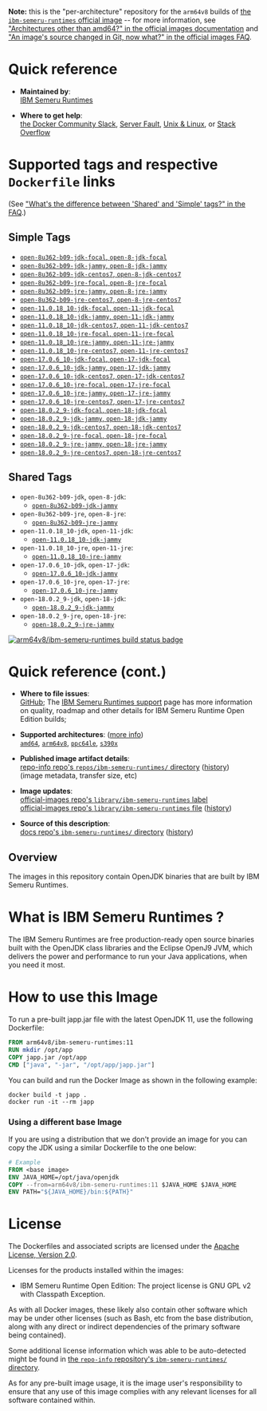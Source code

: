 <!--

********************************************************************************

WARNING:

    DO NOT EDIT "ibm-semeru-runtimes/README.md"

    IT IS AUTO-GENERATED

    (from the other files in "ibm-semeru-runtimes/" combined with a set of templates)

********************************************************************************

-->

**Note:** this is the "per-architecture" repository for the `arm64v8` builds of [the `ibm-semeru-runtimes` official image](https://hub.docker.com/_/ibm-semeru-runtimes) -- for more information, see ["Architectures other than amd64?" in the official images documentation](https://github.com/docker-library/official-images#architectures-other-than-amd64) and ["An image's source changed in Git, now what?" in the official images FAQ](https://github.com/docker-library/faq#an-images-source-changed-in-git-now-what).

# Quick reference

-	**Maintained by**:  
	[IBM Semeru Runtimes](https://github.com/ibmruntimes/semeru-containers)

-	**Where to get help**:  
	[the Docker Community Slack](https://dockr.ly/comm-slack), [Server Fault](https://serverfault.com/help/on-topic), [Unix & Linux](https://unix.stackexchange.com/help/on-topic), or [Stack Overflow](https://stackoverflow.com/help/on-topic)

# Supported tags and respective `Dockerfile` links

(See ["What's the difference between 'Shared' and 'Simple' tags?" in the FAQ](https://github.com/docker-library/faq#whats-the-difference-between-shared-and-simple-tags).)

## Simple Tags

-	[`open-8u362-b09-jdk-focal`, `open-8-jdk-focal`](https://github.com/ibmruntimes/semeru-containers/blob/6c138ae1520ba8455382f3a4802aa4e657e04691/8/jdk/ubuntu/focal/Dockerfile.open.releases.full)
-	[`open-8u362-b09-jdk-jammy`, `open-8-jdk-jammy`](https://github.com/ibmruntimes/semeru-containers/blob/6c138ae1520ba8455382f3a4802aa4e657e04691/8/jdk/ubuntu/jammy/Dockerfile.open.releases.full)
-	[`open-8u362-b09-jdk-centos7`, `open-8-jdk-centos7`](https://github.com/ibmruntimes/semeru-containers/blob/6c138ae1520ba8455382f3a4802aa4e657e04691/8/jdk/centos/Dockerfile.open.releases.full)
-	[`open-8u362-b09-jre-focal`, `open-8-jre-focal`](https://github.com/ibmruntimes/semeru-containers/blob/6c138ae1520ba8455382f3a4802aa4e657e04691/8/jre/ubuntu/focal/Dockerfile.open.releases.full)
-	[`open-8u362-b09-jre-jammy`, `open-8-jre-jammy`](https://github.com/ibmruntimes/semeru-containers/blob/6c138ae1520ba8455382f3a4802aa4e657e04691/8/jre/ubuntu/jammy/Dockerfile.open.releases.full)
-	[`open-8u362-b09-jre-centos7`, `open-8-jre-centos7`](https://github.com/ibmruntimes/semeru-containers/blob/6c138ae1520ba8455382f3a4802aa4e657e04691/8/jre/centos/Dockerfile.open.releases.full)
-	[`open-11.0.18_10-jdk-focal`, `open-11-jdk-focal`](https://github.com/ibmruntimes/semeru-containers/blob/6c138ae1520ba8455382f3a4802aa4e657e04691/11/jdk/ubuntu/focal/Dockerfile.open.releases.full)
-	[`open-11.0.18_10-jdk-jammy`, `open-11-jdk-jammy`](https://github.com/ibmruntimes/semeru-containers/blob/6c138ae1520ba8455382f3a4802aa4e657e04691/11/jdk/ubuntu/jammy/Dockerfile.open.releases.full)
-	[`open-11.0.18_10-jdk-centos7`, `open-11-jdk-centos7`](https://github.com/ibmruntimes/semeru-containers/blob/6c138ae1520ba8455382f3a4802aa4e657e04691/11/jdk/centos/Dockerfile.open.releases.full)
-	[`open-11.0.18_10-jre-focal`, `open-11-jre-focal`](https://github.com/ibmruntimes/semeru-containers/blob/6c138ae1520ba8455382f3a4802aa4e657e04691/11/jre/ubuntu/focal/Dockerfile.open.releases.full)
-	[`open-11.0.18_10-jre-jammy`, `open-11-jre-jammy`](https://github.com/ibmruntimes/semeru-containers/blob/6c138ae1520ba8455382f3a4802aa4e657e04691/11/jre/ubuntu/jammy/Dockerfile.open.releases.full)
-	[`open-11.0.18_10-jre-centos7`, `open-11-jre-centos7`](https://github.com/ibmruntimes/semeru-containers/blob/6c138ae1520ba8455382f3a4802aa4e657e04691/11/jre/centos/Dockerfile.open.releases.full)
-	[`open-17.0.6_10-jdk-focal`, `open-17-jdk-focal`](https://github.com/ibmruntimes/semeru-containers/blob/6c138ae1520ba8455382f3a4802aa4e657e04691/17/jdk/ubuntu/focal/Dockerfile.open.releases.full)
-	[`open-17.0.6_10-jdk-jammy`, `open-17-jdk-jammy`](https://github.com/ibmruntimes/semeru-containers/blob/6c138ae1520ba8455382f3a4802aa4e657e04691/17/jdk/ubuntu/jammy/Dockerfile.open.releases.full)
-	[`open-17.0.6_10-jdk-centos7`, `open-17-jdk-centos7`](https://github.com/ibmruntimes/semeru-containers/blob/6c138ae1520ba8455382f3a4802aa4e657e04691/17/jdk/centos/Dockerfile.open.releases.full)
-	[`open-17.0.6_10-jre-focal`, `open-17-jre-focal`](https://github.com/ibmruntimes/semeru-containers/blob/6c138ae1520ba8455382f3a4802aa4e657e04691/17/jre/ubuntu/focal/Dockerfile.open.releases.full)
-	[`open-17.0.6_10-jre-jammy`, `open-17-jre-jammy`](https://github.com/ibmruntimes/semeru-containers/blob/6c138ae1520ba8455382f3a4802aa4e657e04691/17/jre/ubuntu/jammy/Dockerfile.open.releases.full)
-	[`open-17.0.6_10-jre-centos7`, `open-17-jre-centos7`](https://github.com/ibmruntimes/semeru-containers/blob/6c138ae1520ba8455382f3a4802aa4e657e04691/17/jre/centos/Dockerfile.open.releases.full)
-	[`open-18.0.2_9-jdk-focal`, `open-18-jdk-focal`](https://github.com/ibmruntimes/semeru-containers/blob/6c138ae1520ba8455382f3a4802aa4e657e04691/18/jdk/ubuntu/focal/Dockerfile.open.releases.full)
-	[`open-18.0.2_9-jdk-jammy`, `open-18-jdk-jammy`](https://github.com/ibmruntimes/semeru-containers/blob/6c138ae1520ba8455382f3a4802aa4e657e04691/18/jdk/ubuntu/jammy/Dockerfile.open.releases.full)
-	[`open-18.0.2_9-jdk-centos7`, `open-18-jdk-centos7`](https://github.com/ibmruntimes/semeru-containers/blob/6c138ae1520ba8455382f3a4802aa4e657e04691/18/jdk/centos/Dockerfile.open.releases.full)
-	[`open-18.0.2_9-jre-focal`, `open-18-jre-focal`](https://github.com/ibmruntimes/semeru-containers/blob/6c138ae1520ba8455382f3a4802aa4e657e04691/18/jre/ubuntu/focal/Dockerfile.open.releases.full)
-	[`open-18.0.2_9-jre-jammy`, `open-18-jre-jammy`](https://github.com/ibmruntimes/semeru-containers/blob/6c138ae1520ba8455382f3a4802aa4e657e04691/18/jre/ubuntu/jammy/Dockerfile.open.releases.full)
-	[`open-18.0.2_9-jre-centos7`, `open-18-jre-centos7`](https://github.com/ibmruntimes/semeru-containers/blob/6c138ae1520ba8455382f3a4802aa4e657e04691/18/jre/centos/Dockerfile.open.releases.full)

## Shared Tags

-	`open-8u362-b09-jdk`, `open-8-jdk`:
	-	[`open-8u362-b09-jdk-jammy`](https://github.com/ibmruntimes/semeru-containers/blob/6c138ae1520ba8455382f3a4802aa4e657e04691/8/jdk/ubuntu/jammy/Dockerfile.open.releases.full)
-	`open-8u362-b09-jre`, `open-8-jre`:
	-	[`open-8u362-b09-jre-jammy`](https://github.com/ibmruntimes/semeru-containers/blob/6c138ae1520ba8455382f3a4802aa4e657e04691/8/jre/ubuntu/jammy/Dockerfile.open.releases.full)
-	`open-11.0.18_10-jdk`, `open-11-jdk`:
	-	[`open-11.0.18_10-jdk-jammy`](https://github.com/ibmruntimes/semeru-containers/blob/6c138ae1520ba8455382f3a4802aa4e657e04691/11/jdk/ubuntu/jammy/Dockerfile.open.releases.full)
-	`open-11.0.18_10-jre`, `open-11-jre`:
	-	[`open-11.0.18_10-jre-jammy`](https://github.com/ibmruntimes/semeru-containers/blob/6c138ae1520ba8455382f3a4802aa4e657e04691/11/jre/ubuntu/jammy/Dockerfile.open.releases.full)
-	`open-17.0.6_10-jdk`, `open-17-jdk`:
	-	[`open-17.0.6_10-jdk-jammy`](https://github.com/ibmruntimes/semeru-containers/blob/6c138ae1520ba8455382f3a4802aa4e657e04691/17/jdk/ubuntu/jammy/Dockerfile.open.releases.full)
-	`open-17.0.6_10-jre`, `open-17-jre`:
	-	[`open-17.0.6_10-jre-jammy`](https://github.com/ibmruntimes/semeru-containers/blob/6c138ae1520ba8455382f3a4802aa4e657e04691/17/jre/ubuntu/jammy/Dockerfile.open.releases.full)
-	`open-18.0.2_9-jdk`, `open-18-jdk`:
	-	[`open-18.0.2_9-jdk-jammy`](https://github.com/ibmruntimes/semeru-containers/blob/6c138ae1520ba8455382f3a4802aa4e657e04691/18/jdk/ubuntu/jammy/Dockerfile.open.releases.full)
-	`open-18.0.2_9-jre`, `open-18-jre`:
	-	[`open-18.0.2_9-jre-jammy`](https://github.com/ibmruntimes/semeru-containers/blob/6c138ae1520ba8455382f3a4802aa4e657e04691/18/jre/ubuntu/jammy/Dockerfile.open.releases.full)

[![arm64v8/ibm-semeru-runtimes build status badge](https://img.shields.io/jenkins/s/https/doi-janky.infosiftr.net/job/multiarch/job/arm64v8/job/ibm-semeru-runtimes.svg?label=arm64v8/ibm-semeru-runtimes%20%20build%20job)](https://doi-janky.infosiftr.net/job/multiarch/job/arm64v8/job/ibm-semeru-runtimes/)

# Quick reference (cont.)

-	**Where to file issues**:  
	[GitHub](https://github.com/ibmruntimes/Semeru-Runtimes/issues); The [IBM Semeru Runtimes support](https://ibm.com/semeru-runtimes) page has more information on quality, roadmap and other details for IBM Semeru Runtime Open Edition builds;

-	**Supported architectures**: ([more info](https://github.com/docker-library/official-images#architectures-other-than-amd64))  
	[`amd64`](https://hub.docker.com/r/amd64/ibm-semeru-runtimes/), [`arm64v8`](https://hub.docker.com/r/arm64v8/ibm-semeru-runtimes/), [`ppc64le`](https://hub.docker.com/r/ppc64le/ibm-semeru-runtimes/), [`s390x`](https://hub.docker.com/r/s390x/ibm-semeru-runtimes/)

-	**Published image artifact details**:  
	[repo-info repo's `repos/ibm-semeru-runtimes/` directory](https://github.com/docker-library/repo-info/blob/master/repos/ibm-semeru-runtimes) ([history](https://github.com/docker-library/repo-info/commits/master/repos/ibm-semeru-runtimes))  
	(image metadata, transfer size, etc)

-	**Image updates**:  
	[official-images repo's `library/ibm-semeru-runtimes` label](https://github.com/docker-library/official-images/issues?q=label%3Alibrary%2Fibm-semeru-runtimes)  
	[official-images repo's `library/ibm-semeru-runtimes` file](https://github.com/docker-library/official-images/blob/master/library/ibm-semeru-runtimes) ([history](https://github.com/docker-library/official-images/commits/master/library/ibm-semeru-runtimes))

-	**Source of this description**:  
	[docs repo's `ibm-semeru-runtimes/` directory](https://github.com/docker-library/docs/tree/master/ibm-semeru-runtimes) ([history](https://github.com/docker-library/docs/commits/master/ibm-semeru-runtimes))

## Overview

The images in this repository contain OpenJDK binaries that are built by IBM Semeru Runtimes.

# What is IBM Semeru Runtimes ?

The IBM Semeru Runtimes are free production-ready open source binaries built with the OpenJDK class libraries and the Eclipse OpenJ9 JVM, which delivers the power and performance to run your Java applications, when you need it most.

# How to use this Image

To run a pre-built japp.jar file with the latest OpenJDK 11, use the following Dockerfile:

```dockerfile
FROM arm64v8/ibm-semeru-runtimes:11
RUN mkdir /opt/app
COPY japp.jar /opt/app
CMD ["java", "-jar", "/opt/app/japp.jar"]
```

You can build and run the Docker Image as shown in the following example:

```console
docker build -t japp .
docker run -it --rm japp
```

### Using a different base Image

If you are using a distribution that we don't provide an image for you can copy the JDK using a similar Dockerfile to the one below:

```dockerfile
# Example
FROM <base image>
ENV JAVA_HOME=/opt/java/openjdk
COPY --from=arm64v8/ibm-semeru-runtimes:11 $JAVA_HOME $JAVA_HOME
ENV PATH="${JAVA_HOME}/bin:${PATH}"
```

# License

The Dockerfiles and associated scripts are licensed under the [Apache License, Version 2.0](http://www.apache.org/licenses/LICENSE-2.0.html).

Licenses for the products installed within the images:

-	IBM Semeru Runtime Open Edition: The project license is GNU GPL v2 with Classpath Exception.

As with all Docker images, these likely also contain other software which may be under other licenses (such as Bash, etc from the base distribution, along with any direct or indirect dependencies of the primary software being contained).

Some additional license information which was able to be auto-detected might be found in [the `repo-info` repository's `ibm-semeru-runtimes/` directory](https://github.com/docker-library/repo-info/tree/master/repos/ibm-semeru-runtimes).

As for any pre-built image usage, it is the image user's responsibility to ensure that any use of this image complies with any relevant licenses for all software contained within.
